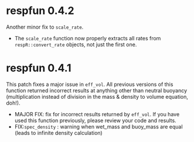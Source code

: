 # respfun 0.4.2
Another minor fix to `scale_rate`. 

- The `scale_rate` function now properly extracts all rates from `respR::convert_rate` objects, not just the first one. 

# respfun 0.4.1

This patch fixes a major issue in `eff_vol`. All previous versions of this function returned incorrect results at anything other than neutral buoyancy (multiplication instead of division in the mass & density to volume equation, doh!).

- MAJOR FIX: fix for incorrect results returned by `eff_vol`. If you have used this function previously, please review your code and results. 
- FIX:`spec_density` : warning when wet_mass and buoy_mass are equal (leads to infinite density calculation)

